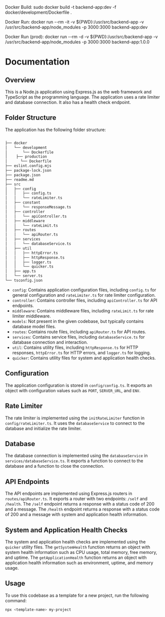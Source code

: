 Docker Build: sudo docker build -t backend-app:dev -f docker/development/Dockerfile .

Docker Run: docker run --rm -it -v ${PWD}:/usr/src/backend-app -v /usr/src/backend-app/node_modules -p 3000:3000 backend-app:dev



Docker Run (prod): docker run --rm -d -v ${PWD}:/usr/src/backend-app -v /usr/src/backend-app/node_modules -p 3000:3000 backend-app:1.0.0

# Documentation

## Overview
This is a Node.js application using Express.js as the web framework and TypeScript as the programming language. The application uses a rate limiter and database connection. It also has a health check endpoint.

## Folder Structure
The application has the following folder structure:

```bash

├── docker
│   └── development
│       └── Dockerfile
│    ├── production
│      └── Dockerfile
├── eslint.config.mjs
├── package-lock.json
├── package.json
├── readme.md
├── src
│   ├── config
│   │   ├── config.ts
│   │   └── rateLimiter.ts
│   ├── constant
│   │   └── responseMessage.ts
│   ├── controller
│   │   └── apiController.ts
│   ├── middleware
│   │   └── rateLimit.ts
│   ├── routes
│   │   └── apiRouter.ts
│   ├── services
│   │   └── databaseService.ts
│   ├── util
│   │   ├── httpError.ts
│   │   ├── httpResponse.ts
│   │   ├── logger.ts
│   │   └── quicker.ts
│   ├── app.ts
│   └── server.ts
└── tsconfig.json

```

* `config`: Contains application configuration files, including `config.ts` for general configuration and `rateLimiter.ts` for rate limiter configuration.
* `controller`: Contains controller files, including `apiController.ts` for API endpoints.
* `middleware`: Contains middleware files, including `rateLimit.ts` for rate limiter middleware.
* `models`: Not present in the given codebase, but typically contains database model files.
* `routes`: Contains route files, including `apiRouter.ts` for API routes.
* `services`: Contains service files, including `databaseService.ts` for database connection and interaction.
* `util`: Contains utility files, including `httpResponse.ts` for HTTP responses, `httpError.ts` for HTTP errors, and `logger.ts` for logging.
* `quicker`: Contains utility files for system and application health checks.

## Configuration
The application configuration is stored in `config/config.ts`. It exports an object with configuration values such as `PORT`, `SERVER_URL`, and `ENV`.

## Rate Limiter
The rate limiter is implemented using the `initRateLimiter` function in `config/rateLimiter.ts`. It uses the `databaseService` to connect to the database and initialize the rate limiter.

## Database
The database connection is implemented using the `databaseService` in `services/databaseService.ts`. It exports a function to connect to the database and a function to close the connection.

## API Endpoints
The API endpoints are implemented using Express.js routers in `routes/apiRouter.ts`. It exports a router with two endpoints: `/self` and `/health`. The `/self` endpoint returns a response with a status code of 200 and a message. The `/health` endpoint returns a response with a status code of 200 and a message with system and application health information.

## System and Application Health Checks
The system and application health checks are implemented using the `quicker` utility files. The `getSystemHealth` function returns an object with system health information such as CPU usage, total memory, free memory, and uptime. The `getApplicationHealth` function returns an object with application health information such as environment, uptime, and memory usage.

## Usage
To use this codebase as a template for a new project, run the following command:
```bash
npx <template-name> my-project
